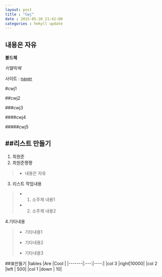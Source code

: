 ```yaml
---
layout: post
title : "Cwj"
date : 2015-05-26 21:42:00
categories : hekyll update
---
```


내용은 자유
-----------
**볼드체**

*이탤릭체*

사이트 : [naver](http://naver.com)

#cwj1

##cwj2

###cwj3

####cwj4

#####cwj5

##리스트 만들기
-------------
1. 최원준
2. 최원준짱짱
>- 내용은 자유

3. 리스트 작업내용
>- 1. 소주제 내용1
>- 2. 소주제 내용2

4.기타내용
>* 기타내용1
>- 기타내용2
>+ 기타내용3

##표만들기
|tables |Are  |Cool |
|-------|:---:|----:|
|col 3  |right|10000|
|col 2  |left |  500|
|col 1  |down |   10|
